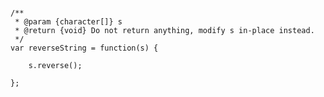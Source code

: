 <pre><code>
/**
 * @param {character[]} s
 * @return {void} Do not return anything, modify s in-place instead.
 */
var reverseString = function(s) {

    s.reverse();
    
};
</code></pre>